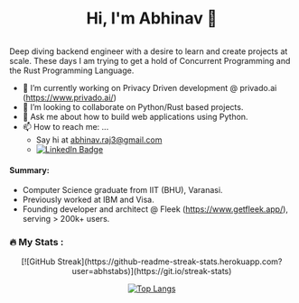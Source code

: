 <h1 align="center"> Hi, I'm Abhinav 👋 </h1>
<div align="center">
  <img src="https://komarev.com/ghpvc/?username=abhstabs&style=flat-square&color=blue" alt="" align="center"/>
</div>

Deep diving backend engineer with a desire to learn and create projects at scale. These days I am trying to get a hold of Concurrent Programming and the Rust Programming Language. 

- 🔭 I’m currently working on Privacy Driven development @ privado.ai (https://www.privado.ai/)
- 👯 I’m looking to collaborate on Python/Rust based projects. 
- 💬 Ask me about how to build web applications using Python.
- 📫 How to reach me: ...
  - Say hi at [abhinav.raj3@gmail.com](mailto:abhinav.raj3@gmail.com)
  - <a href="https://www.linkedin.com/in/abhinavraj98/">
      <img src="https://img.shields.io/badge/LinkedIn-blue?style=for-the-badge&logo=linkedin&logoColor=white" alt="LinkedIn Badge"/>
    </a>

#### Summary:
- Computer Science graduate from IIT (BHU), Varanasi. 
- Previously worked at IBM and Visa. 
- Founding developer and architect @ Fleek (https://www.getfleek.app/), serving > 200k+ users.

### :fire: My Stats :

<div align="center">
  [![GitHub Streak](https://github-readme-streak-stats.herokuapp.com?user=abhstabs)](https://git.io/streak-stats)

  [![Top Langs](https://github-readme-stats.vercel.app/api/top-langs/?username=abhstabs)](https://github.com/anuraghazra/github-readme-stats)
</div>



<!--
**abhstabs/abhstabs** is a ✨ _special_ ✨ repository because its `README.md` (this file) appears on your GitHub profile.

Here are some ideas to get you started:

- 🔭 I’m currently working on ...
- 🌱 I’m currently learning ...
- 👯 I’m looking to collaborate on ...
- 🤔 I’m looking for help with ...
- 💬 Ask me about ...

- 😄 Pronouns: ...
- ⚡ Fun fact: ...
-->

